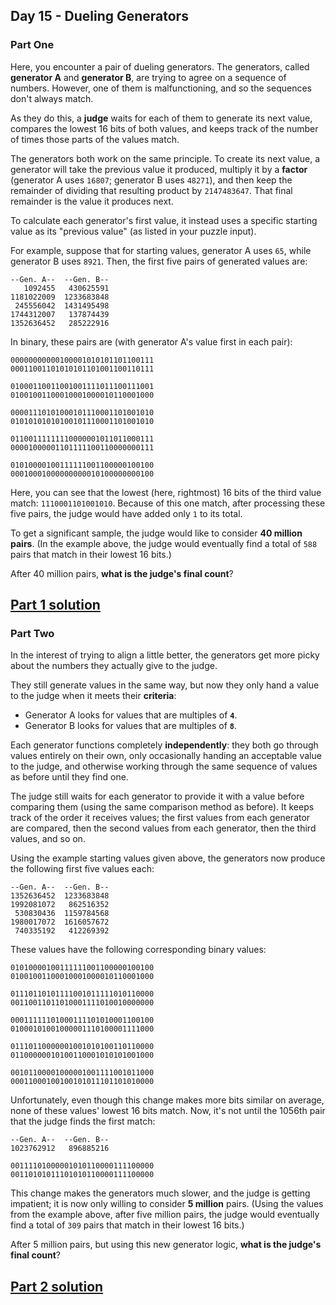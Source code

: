 ## Day 15 - Dueling Generators

### Part One

Here, you encounter a pair of dueling generators. The generators, called **generator A**
and **generator B**, are trying to agree on a sequence of numbers. However, one of them
is malfunctioning, and so the sequences don't always match.

As they do this, a **judge** waits for each of them to generate its next value, compares the lowest
16 bits of both values, and keeps track of the number of times those parts of the values match.

The generators both work on the same principle. To create its next value, a generator will take
the previous value it produced, multiply it by a **factor** (generator A uses `16807`;
generator B uses `48271`), and then keep the remainder of dividing that resulting product
by `2147483647`. That final remainder is the value it produces next.

To calculate each generator's first value, it instead uses a specific starting value as its
"previous value" (as listed in your puzzle input).

For example, suppose that for starting values, generator A uses `65`, while generator B uses `8921`.
Then, the first five pairs of generated values are:

```
--Gen. A--  --Gen. B--
   1092455   430625591
1181022009  1233683848
 245556042  1431495498
1744312007   137874439
1352636452   285222916
```

In binary, these pairs are (with generator A's value first in each pair):

```
00000000000100001010101101100111
00011001101010101101001100110111

01000110011001001111011100111001
01001001100010001000010110001000

00001110101000101110001101001010
01010101010100101110001101001010

01100111111110000001011011000111
00001000001101111100110000000111

01010000100111111001100000100100
00010001000000000010100000000100
```

Here, you can see that the lowest (here, rightmost) 16 bits of the third value match:
`1110001101001010`. Because of this one match, after processing these five pairs, the judge
would have added only `1` to its total.

To get a significant sample, the judge would like to consider **40 million pairs**. (In the example
above, the judge would eventually find a total of `588` pairs that match in their lowest 16 bits.)

After 40 million pairs, **what is the judge's final count**?

[Part 1 solution][1]
--------------------

### Part Two

In the interest of trying to align a little better, the generators get more picky about the numbers
they actually give to the judge.

They still generate values in the same way, but now they only hand a value to the judge when
it meets their **criteria**:

 * Generator A looks for values that are multiples of **`4`**.
 * Generator B looks for values that are multiples of **`8`**.

Each generator functions completely **independently**: they both go through values entirely
on their own, only occasionally handing an acceptable value to the judge, and otherwise working
through the same sequence of values as before until they find one.

The judge still waits for each generator to provide it with a value before comparing them (using
the same comparison method as before). It keeps track of the order it receives values;
the first values from each generator are compared, then the second values from each generator,
then the third values, and so on.

Using the example starting values given above, the generators now produce the following first five
values each:

```
--Gen. A--  --Gen. B--
1352636452  1233683848
1992081072   862516352
 530830436  1159784568
1980017072  1616057672
 740335192   412269392
```

These values have the following corresponding binary values:

```
01010000100111111001100000100100
01001001100010001000010110001000

01110110101111001011111010110000
00110011011010001111010010000000

00011111101000111101010001100100
01000101001000001110100001111000

01110110000001001010100110110000
01100000010100110001010101001000

00101100001000001001111001011000
00011000100100101011101101010000
```

Unfortunately, even though this change makes more bits similar on average, none of these values'
lowest 16 bits match. Now, it's not until the 1056th pair that the judge finds the first match:

```
--Gen. A--  --Gen. B--
1023762912   896885216

00111101000001010110000111100000
00110101011101010110000111100000
```

This change makes the generators much slower, and the judge is getting impatient; it is now only
willing to consider **5 million** pairs. (Using the values from the example above, after five
million pairs, the judge would eventually find a total of `309` pairs that match in their lowest
16 bits.)

After 5 million pairs, but using this new generator logic, **what is the judge's final count**?

[Part 2 solution][2]
--------------------


[1]: part_1.py
[2]: part_2.py
